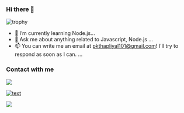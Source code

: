 ### Hi there 👋

![trophy](https://github-profile-trophy.vercel.app/?username=pkthapliyal)


- 🌱 I’m currently learning Node.js...
- 💬 Ask me about anything related to Javascript, Node.js ...
- 📫 You can write me an email at pkthapliyal101@gmail.com! I'll try to respond as soon as I can. ...

### Contact with me 
<img src="https://img.shields.io/badge/GitHub-100000?style=for-the-badge&logo=github&logoColor=white" />

[![text](https://img.shields.io/badge/LinkedIn-0077B5?style=for-the-badge&logo=linkedin&logoColor=white)](https://www.linkedin.com/in/pkthapliyal)

<img src="https://img.shields.io/badge/LinkedIn-0077B5?style=for-the-badge&logo=linkedin&logoColor=white" />
